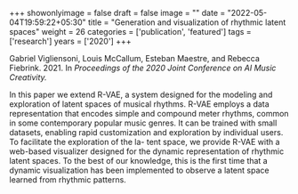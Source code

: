+++
showonlyimage = false
draft = false
image = ""
date = "2022-05-04T19:59:22+05:30"
title = "Generation and visualization of rhythmic latent spaces"
weight = 26
categories = ['publication', 'featured']
tags = ['research']
years = ['2020']
+++

Gabriel Vigliensoni, Louis McCallum, Esteban Maestre, and Rebecca Fiebrink. 2021. In _Proceedings of the 2020 Joint Conference on AI Music Creativity._

<!--more-->

In this paper we extend R-VAE, a system designed for the modeling and exploration of latent spaces of musical rhythms. R-VAE employs a data representation that encodes simple and compound meter rhythms, common in some contemporary popular music genres. It can be trained with small datasets, enabling rapid customization and exploration by individual users. To facilitate the exploration of the la- tent space, we provide R-VAE with a web-based visualizer designed for the dynamic representation of rhythmic latent spaces. To the best of our knowledge, this is the first time that a dynamic visualization has been implemented to observe a latent space learned from rhythmic patterns.
